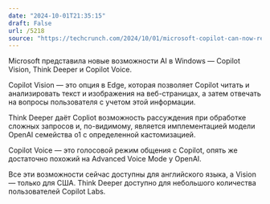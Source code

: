 ```yaml
---
date: "2024-10-01T21:35:15"
draft: False
url: /5218
source: "https://techcrunch.com/2024/10/01/microsoft-copilot-can-now-read-your-screen-think-deeper-and-speak-aloud-to-you/"
---
```


Microsoft представила новые возможности AI в Windows — Copilot Vision, Think Deeper и Copilot Voice. 

Copilot Vision — это опция в Edge, которая позволяет Copilot читать и анализировать текст и изображения на веб-страницах, а затем отвечать на вопросы пользователя с учетом этой информации. 

Think Deeper даёт Copliot возможность рассуждения при обработке сложных запросов и, по-видимому, является имплементацией модели OpenAI семейства o1 с определенной кастомизацией.

Copilot Voice — это голосовой режим общения с Copilot, опять же достаточно похожий на Advanced Voice Mode у OpenAI. 

Все эти возможности сейчас доступны для английского языка, а Vision — только для США. Think Deeper доступно для небольшого количества пользователей Copilot Labs.
